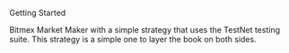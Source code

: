 Getting Started

Bitmex Market Maker with a simple strategy that uses the TestNet testing suite. This strategy is a simple one to layer the book on both sides. 


